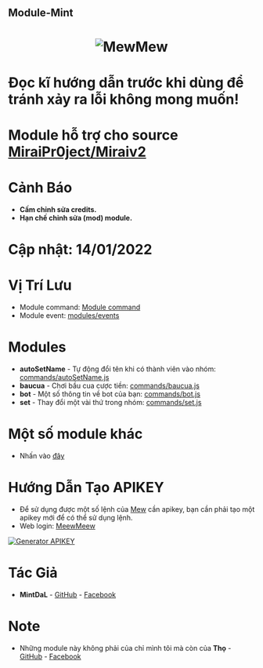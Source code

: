 ## Module-Mint

<h1 align="center">
	<img src="https://i.imgur.com/ZOJ7kRm.png" alt="MewMew">
</h1>


# Đọc kĩ hướng dẫn trước khi dùng để tránh xảy ra lỗi không mong muốn!

# Module hỗ trợ cho source [MiraiPr0ject/Miraiv2](https://github.com/miraiPr0ject/miraiv2)

# Cảnh Báo
- **Cấm chỉnh sửa credits.**
- **Hạn chế chỉnh sửa (mod) module.**

# Cập nhật: 14/01/2022

# Vị Trí Lưu
- Module command: [Module command](https://github.com/miraiPr0ject/miraiv2/tree/main/modules/commands)
- Module event: [modules/events](https://github.com/miraiPr0ject/miraiv2/tree/main/modules/events)

# Modules
- **autoSetName** - Tự động đổi tên khi có thành viên vào nhóm: [commands/autoSetName.js](modules/commands/autoSetName.js)
- **baucua** - Chơi bầu cua cược tiền: [commands/baucua.js](modules/commands/baucua.js)
- **bot** - Một số thông tin về bot của bạn: [commands/bot.js](modules/commands/bot.js)
- **set** - Thay đổi một vài thứ trong nhóm: [commands/set.js](modules/commands/set.js)
# Một số module khác
- Nhấn vào [đây](https://github.com/ProcoderMew/Module-Miraiv2)


# Hướng Dẫn Tạo APIKEY 
- Để sử dụng được một số lệnh của [Mew](https://github.com/ProCoderMew/Module-Miraiv2) cần apikey, bạn cần phải tạo một apikey mới để có thể sử dụng lệnh.
- Web login: [MeewMeew](https://meewmeew.info/site)

[![Generator APIKEY](https://img.youtube.com/vi/HPiA_Pdtmcw/0.jpg)](https://youtu.be/HPiA_Pdtmcw)

# Tác Giả
- **MintDaL** - [GitHub](https://github.com/MintDaL) - [Facebook](https://www.facebook.com/MyNameIsMintDaL)

# Note
- Những module này không phải của chỉ mình tôi mà còn của **Thọ** - [GitHub](https://github.com/tho439) - [Facebook](https://facebook.com/tho439)
